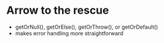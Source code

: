 # Arrow to the rescue
- getOrNull(), getOrElse(), getOrThrow(), or getOrDefault()
- makes error handling more straightforward

